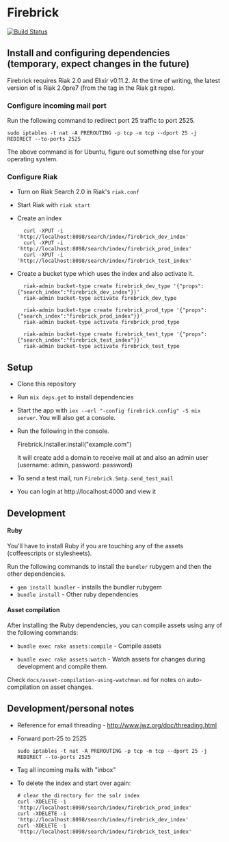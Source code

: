 # Firebrick

[![Build Status](https://travis-ci.org/HashNuke/firebrick.png?branch=master)](https://travis-ci.org/HashNuke/firebrick)

## Install and configuring dependencies (temporary, expect changes in the future)

Firebrick requires Riak 2.0 and Elixir v0.11.2. At the time of writing, the latest version of is Riak 2.0pre7 (from the tag in the Riak git repo).

### Configure incoming mail port

Run the following command to redirect port 25 traffic to port 2525.

    sudo iptables -t nat -A PREROUTING -p tcp -m tcp --dport 25 -j REDIRECT --to-ports 2525

The above command is for Ubuntu, figure out something else for your operating system.

### Configure Riak

* Turn on Riak Search 2.0 in Riak's `riak.conf`

* Start Riak with `riak start`

* Create an index

        curl -XPUT -i 'http://localhost:8098/search/index/firebrick_dev_index'
        curl -XPUT -i 'http://localhost:8098/search/index/firebrick_prod_index'
        curl -XPUT -i 'http://localhost:8098/search/index/firebrick_test_index'

* Create a bucket type which uses the index and also activate it.

        riak-admin bucket-type create firebrick_dev_type '{"props":{"search_index":"firebrick_dev_index"}}'
        riak-admin bucket-type activate firebrick_dev_type

        riak-admin bucket-type create firebrick_prod_type '{"props":{"search_index":"firebrick_prod_index"}}'
        riak-admin bucket-type activate firebrick_prod_type

        riak-admin bucket-type create firebrick_test_type '{"props":{"search_index":"firebrick_test_index"}}'
        riak-admin bucket-type activate firebrick_test_type


## Setup

* Clone this repository
* Run `mix deps.get` to install dependencies
* Start the app with `iex --erl "-config firebrick.config" -S mix server`. You will also get a console.

* Run the following in the console.

  Firebrick.Installer.install("example.com")

  It will create add a domain to receive mail at and also an admin user (username: admin, password: password)

* To send a test mail, run `Firebrick.Smtp.send_test_mail`

* You can login at http://localhost:4000 and view it


## Development

#### Ruby

You'll have to install Ruby if you are touching any of the assets (coffeescripts or stylesheets).

Run the following commands to install the `bundler` rubygem and then the other dependencies.

* `gem install bundler` - installs the bundler rubygem
* `bundle install` - Other ruby dependencies


#### Asset compilation

After installing the Ruby dependencies, you can compile assets using any of the following commands:

* `bundle exec rake assets:compile` - Compile assets

* `bundle exec rake assets:watch` - Watch assets for changes during development and compile them.


Check `docs/asset-compilation-using-watchman.md` for notes on auto-compilation on asset changes.


## Development/personal notes

* Reference for email threading - http://www.jwz.org/doc/threading.html
* Forward port-25 to 2525

      sudo iptables -t nat -A PREROUTING -p tcp -m tcp --dport 25 -j REDIRECT --to-ports 2525

* Tag all incoming mails with "inbox"
* To delete the index and start over again:

      # clear the directory for the solr index
      curl -XDELETE -i 'http://localhost:8098/search/index/firebrick_prod_index'
      curl -XDELETE -i 'http://localhost:8098/search/index/firebrick_dev_index'
      curl -XDELETE -i 'http://localhost:8098/search/index/firebrick_test_index'
